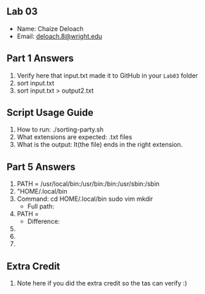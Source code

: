 ## Lab 03

- Name: Chaize Deloach
- Email: deloach.8@wright.edu

## Part 1 Answers

1. Verify here that input.txt made it to GitHub in your `Lab03` folder
2. sort input.txt
3. sort input.txt > output2.txt

## Script Usage Guide

1. How to run: ./sorting-party.sh
2. What extensions are expected: .txt files
3. What is the output: It(the file) ends in the right extension.

## Part 5 Answers

1. PATH = /usr/local/bin:/usr/bin:/bin:/usr/sbin:/sbin
2. "HOME/.local/bin
3. Command: cd HOME/.local/bin sudo vim mkdir
   - Full path:
4. PATH =
   - Difference:
5.
6.
7.

## Extra Credit

1. Note here if you did the extra credit so the tas can verify :)

